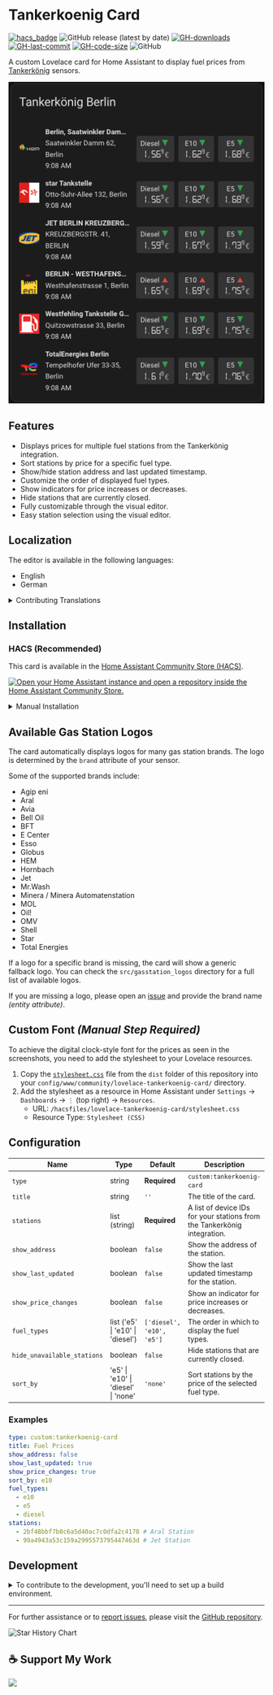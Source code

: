 # Tankerkoenig Card

[![hacs_badge](https://img.shields.io/badge/HACS-Custom-41BDF5.svg?style=flat-square)](https://github.com/hacs/integration)
![GitHub release (latest by date)](https://img.shields.io/github/v/release/timmaurice/lovelace-tankerkoenig-card?style=flat-square)
[![GH-downloads](https://img.shields.io/github/downloads/timmaurice/lovelace-tankerkoenig-card/total?style=flat-square)](https://github.com/timmaurice/lovelace-tankerkoenig-card/releases)
[![GH-last-commit](https://img.shields.io/github/last-commit/timmaurice/lovelace-tankerkoenig-card.svg?style=flat-square)](https://github.com/timmaurice/lovelace-tankerkoenig-card/commits/master)
[![GH-code-size](https://img.shields.io/github/languages/code-size/timmaurice/lovelace-tankerkoenig-card.svg?style=flat-square)](https://github.com/timmaurice/lovelace-tankerkoenig-card)
![GitHub](https://img.shields.io/github/license/timmaurice/lovelace-tankerkoenig-card?style=flat-square)

A custom Lovelace card for Home Assistant to display fuel prices from [Tankerkönig](https://www.tankerkoenig.de/) sensors.

<img src="https://raw.githubusercontent.com/timmaurice/lovelace-tankerkoenig-card/main/image.png" alt="Card Screenshot" />

## Features

- Displays prices for multiple fuel stations from the Tankerkönig integration.
- Sort stations by price for a specific fuel type.
- Show/hide station address and last updated timestamp.
- Customize the order of displayed fuel types.
- Show indicators for price increases or decreases.
- Hide stations that are currently closed.
- Fully customizable through the visual editor.
- Easy station selection using the visual editor.

## Localization

The editor is available in the following languages:

- English
- German

<details>
<summary>Contributing Translations</summary>

If you would like to contribute a new translation:

1.  Fork the repository on GitHub.
2.  In the `src/localize/languages` directory, copy `en.json` and rename it to your language code (e.g., `fr.json` for French).
3.  Translate all the values in the new file.
4.  Submit a pull request with your changes.

</details>

## Installation

### HACS (Recommended)

This card is available in the [Home Assistant Community Store (HACS)](https://hacs.xyz/).

<a href="https://my.home-assistant.io/redirect/hacs_repository/?owner=timmaurice&repository=lovelace-tankerkoenig-card&category=plugin" target="_blank" rel="noreferrer noopener"><img src="https://my.home-assistant.io/badges/hacs_repository.svg" alt="Open your Home Assistant instance and open a repository inside the Home Assistant Community Store." /></a>

<details>
<summary>Manual Installation</summary>

1.  Download the `tankerkoenig-card.js` file from the latest release.
2.  Place it in your `config/www` directory.
3.  Add the resource reference to your Lovelace configuration under `Settings` -> `Dashboards` -> `...` -> `Resources`.
    - URL: `/local/tankerkoenig-card.js`
    - Resource Type: `JavaScript Module`

You can now add the card to your dashboard.

</details>

## Available Gas Station Logos

The card automatically displays logos for many gas station brands. The logo is determined by the `brand` attribute of your sensor.

Some of the supported brands include:

- Agip eni
- Aral
- Avia
- Bell Oil
- BFT
- E Center
- Esso
- Globus
- HEM
- Hornbach
- Jet
- Mr.Wash
- Minera / Minera Automatenstation
- MOL
- Oil!
- OMV
- Shell
- Star
- Total Energies

If a logo for a specific brand is missing, the card will show a generic fallback logo. You can check the `src/gasstation_logos` directory for a full list of available logos.

If you are missing a logo, please open an [issue](https://github.com/timmaurice/lovelace-tankerkoenig-card/issues) and provide the brand name _(entity attribute)_.

## Custom Font _(Manual Step Required)_

To achieve the digital clock-style font for the prices as seen in the screenshots, you need to add the stylesheet to your Lovelace resources.

1.  Copy the [`stylesheet.css`](https://raw.githubusercontent.com/timmaurice/lovelace-tankerkoenig-card/refs/heads/main/dist/stylesheet.css) file from the `dist` folder of this repository into your `config/www/community/lovelace-tankerkoenig-card/` directory.
2.  Add the stylesheet as a resource in Home Assistant under `Settings` -> `Dashboards` -> `⋮` (top right) -> `Resources`.
    - URL: `/hacsfiles/lovelace-tankerkoenig-card/stylesheet.css`
    - Resource Type: `Stylesheet (CSS)`

## Configuration

| Name                        | Type                                | Default                   | Description                                                              |
| --------------------------- | ----------------------------------- | ------------------------- | ------------------------------------------------------------------------ |
| `type`                      | string                              | **Required**              | `custom:tankerkoenig-card`                                               |
| `title`                     | string                              | `''`                      | The title of the card.                                                   |
| `stations`                  | list (string)                       | **Required**              | A list of device IDs for your stations from the Tankerkönig integration. |
| `show_address`              | boolean                             | `false`                   | Show the address of the station.                                         |
| `show_last_updated`         | boolean                             | `false`                   | Show the last updated timestamp for the station.                         |
| `show_price_changes`        | boolean                             | `false`                   | Show an indicator for price increases or decreases.                      |
| `fuel_types`                | list ('e5' \| 'e10' \| 'diesel')    | `['diesel', 'e10', 'e5']` | The order in which to display the fuel types.                            |
| `hide_unavailable_stations` | boolean                             | `false`                   | Hide stations that are currently closed.                                 |
| `sort_by`                   | 'e5' \| 'e10' \| 'diesel' \| 'none' | `'none'`                  | Sort stations by the price of the selected fuel type.                    |

### Examples

```yaml
type: custom:tankerkoenig-card
title: Fuel Prices
show_address: false
show_last_updated: true
show_price_changes: true
sort_by: e10
fuel_types:
  - e10
  - e5
  - diesel
stations:
  - 2bf48bbf7b0c6a5d40ac7c0dfa2c4178 # Aral Station
  - 99a4943a53c159a2995573795447463d # Jet Station
```

## Development

<details>
<summary>To contribute to the development, you'll need to set up a build environment.</summary>

1.  **Clone the repository:**

    ```bash
    git clone https://github.com/your-github-name/lovelace-tankerkoenig-card.git
    cd lovelace-tankerkoenig-card
    ```

2.  **Install dependencies:**

    ```bash
    npm install
    ```

3.  **Start the development server:**
    This command will build for changes in the `src` directory and rebuild the card.

    ```bash
    npm run build
    ```

4.  In your Home Assistant instance, you will need to configure Lovelace to use the local development version of the card from `dist/tankerkoenig-card.js`.
</details>

---

For further assistance or to [report issues](https://github.com/timmaurice/lovelace-tankerkoenig-card/issues), please visit the [GitHub repository](https://github.com/timmaurice/lovelace-tankerkoenig-card).

![Star History Chart](https://api.star-history.com/svg?repos=timmaurice/lovelace-tankerkoenig-card&type=Date)

## ☕ Support My Work

[<img src="https://cdn.buymeacoffee.com/buttons/v2/default-yellow.png" height="30" />](https://www.buymeacoffee.com/timmaurice)
